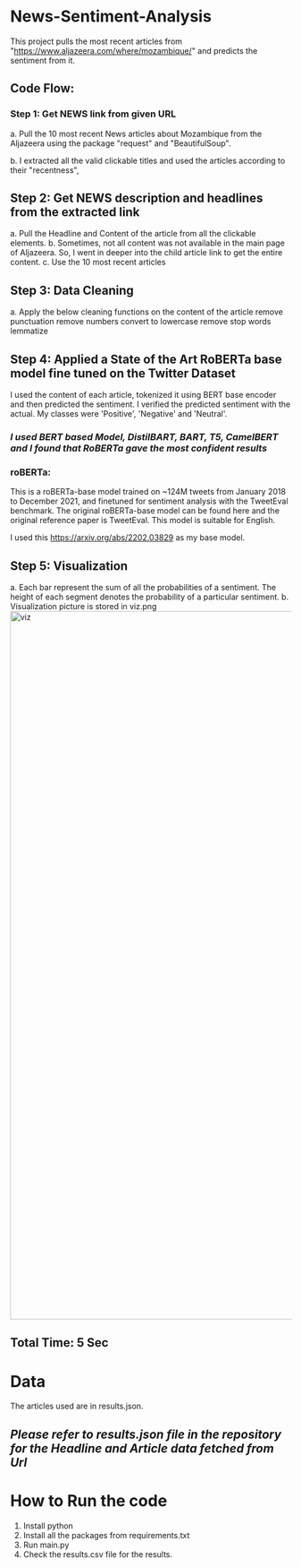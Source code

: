 # News-Sentiment-Analysis


This project pulls the most recent articles from "https://www.aljazeera.com/where/mozambique/" and predicts the sentiment from it.

## Code Flow:

### Step 1: Get NEWS link from given URL 
a. Pull the 10 most recent News articles about Mozambique from the Aljazeera using the package "request" and "BeautifulSoup".

b. I extracted all the valid clickable titles and used the articles according to their "recentness",

## Step 2: Get NEWS description and headlines from the extracted link 
a. Pull the Headline and Content of the article from all the clickable elements. 
b. Sometimes, not all content was not available in the main page of Aljazeera. So, I went in deeper into the child article link to get the entire content.
c. Use the 10 most recent articles

## Step 3: Data Cleaning 
a. Apply the below cleaning functions on the content of the article
    remove punctuation
    remove numbers
    convert to lowercase
    remove stop words
    lemmatize


## Step 4: Applied a State of the Art RoBERTa base model fine tuned on the Twitter Dataset

I used the content of each article, tokenized it using BERT base encoder and then predicted the sentiment. I verified the predicted sentiment with the actual. My classes were 'Positive', 'Negative' and 'Neutral'.

### *I used BERT based Model, DistilBART, BART, T5, CamelBERT and I found that RoBERTa gave the most confident results*

### roBERTa:
This is a roBERTa-base model trained on ~124M tweets from January 2018 to December 2021, and finetuned for sentiment analysis with the TweetEval benchmark. The original roBERTa-base model can be found here and the original reference paper is TweetEval. This model is suitable for English.

I used this https://arxiv.org/abs/2202.03829 as my base model.


## Step 5: Visualization
a. Each bar represent the sum of all the probabilities of a sentiment. The height of each segment denotes the probability of a particular sentiment.
b. Visualization picture is stored in viz.png
<img width="1265" alt="viz" src="https://user-images.githubusercontent.com/40538922/172770776-def03178-b898-4c75-bbc5-61919030985f.png">

## Total Time: 5 Sec

# Data

The articles used are in results.json.

## *Please refer to results.json file in the repository for the Headline and Article data fetched from Url*

# How to Run the code 

1. Install python
2. Install all the packages from requirements.txt
3. Run main.py
4. Check the results.csv file for the results.
